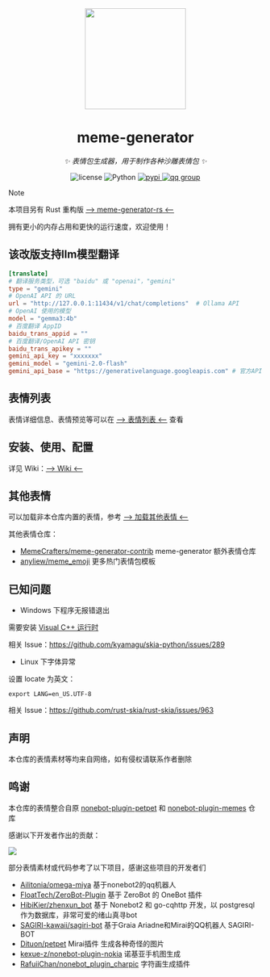 <div align="center">

<img src="https://s2.loli.net/2023/03/26/4URd1BKj3ToycLl.png" width=200 />

# meme-generator

_✨ 表情包生成器，用于制作各种沙雕表情包 ✨_

<p align="center">
  <img src="https://img.shields.io/github/license/MemeCrafters/meme-generator" alt="license">
  <img src="https://img.shields.io/badge/python-3.9+-blue.svg" alt="Python">
  <a href="https://pypi.org/project/meme-generator">
    <img src="https://badgen.net/pypi/v/meme-generator" alt="pypi">
  </a>
  <a href="https://jq.qq.com/?_wv=1027&k=wDVNrMdr">
    <img src="https://img.shields.io/badge/QQ%E7%BE%A4-682145034-orange" alt="qq group">
  </a>
</p>

</div>

> [!NOTE]
> 本项目另有 Rust 重构版 [--> meme-generator-rs <--](https://github.com/MemeCrafters/meme-generator-rs)
> 
> 拥有更小的内存占用和更快的运行速度，欢迎使用！

## 该改版支持llm模型翻译

```toml
[translate]
# 翻译服务类型，可选 "baidu" 或 "openai"，"gemini"
type = "gemini"
# OpenAI API 的 URL
url = "http://127.0.0.1:11434/v1/chat/completions"  # Ollama API
# OpenAI 使用的模型
model = "gemma3:4b"
# 百度翻译 AppID
baidu_trans_appid = ""
# 百度翻译/OpenAI API 密钥
baidu_trans_apikey = ""
gemini_api_key = "xxxxxxx"
gemini_model = "gemini-2.0-flash"
gemini_api_base = "https://generativelanguage.googleapis.com" # 官方API地址/自定义API地址
```

## 表情列表

表情详细信息、表情预览等可以在 [--> 表情列表 <--](https://github.com/MemeCrafters/meme-generator/wiki/%E8%A1%A8%E6%83%85%E5%88%97%E8%A1%A8) 查看

## 安装、使用、配置

详见 Wiki：[--> Wiki <--](https://github.com/MemeCrafters/meme-generator/wiki)

## 其他表情

可以加载非本仓库内置的表情，参考 [--> 加载其他表情 <--](https://github.com/MemeCrafters/meme-generator/wiki/%E5%8A%A0%E8%BD%BD%E5%85%B6%E4%BB%96%E8%A1%A8%E6%83%85)

其他表情仓库：
- [MemeCrafters/meme-generator-contrib](https://github.com/MemeCrafters/meme-generator-contrib) meme-generator 额外表情仓库
- [anyliew/meme_emoji](https://github.com/anyliew/meme_emoji) 更多热门表情包模板

## 已知问题

- Windows 下程序无报错退出

需要安装 [Visual C++ 运行时](https://aka.ms/vs/17/release/VC_redist.x64.exe)

相关 Issue：https://github.com/kyamagu/skia-python/issues/289

- Linux 下字体异常

设置 locate 为英文：
```
export LANG=en_US.UTF-8
```

相关 Issue：https://github.com/rust-skia/rust-skia/issues/963

## 声明

本仓库的表情素材等均来自网络，如有侵权请联系作者删除

## 鸣谢

本仓库的表情整合自原 [nonebot-plugin-petpet](https://github.com/noneplugin/nonebot-plugin-petpet) 和 [nonebot-plugin-memes](https://github.com/noneplugin/nonebot-plugin-memes) 仓库

感谢以下开发者作出的贡献：

<a href="https://github.com/noneplugin/nonebot-plugin-petpet/graphs/contributors">
  <img src="https://contrib.rocks/image?repo=noneplugin/nonebot-plugin-petpet&max=1000" />
</a>

部分表情素材或代码参考了以下项目，感谢这些项目的开发者们

- [Ailitonia/omega-miya](https://github.com/Ailitonia/omega-miya) 基于nonebot2的qq机器人
- [FloatTech/ZeroBot-Plugin](https://github.com/FloatTech/ZeroBot-Plugin) 基于 ZeroBot 的 OneBot 插件
- [HibiKier/zhenxun_bot](https://github.com/HibiKier/zhenxun_bot) 基于 Nonebot2 和 go-cqhttp 开发，以 postgresql 作为数据库，非常可爱的绪山真寻bot
- [SAGIRI-kawaii/sagiri-bot](https://github.com/SAGIRI-kawaii/sagiri-bot) 基于Graia Ariadne和Mirai的QQ机器人 SAGIRI-BOT
- [Dituon/petpet](https://github.com/Dituon/petpet) Mirai插件 生成各种奇怪的图片
- [kexue-z/nonebot-plugin-nokia](https://github.com/kexue-z/nonebot-plugin-nokia) 诺基亚手机图生成
- [RafuiiChan/nonebot_plugin_charpic](https://github.com/RafuiiChan/nonebot_plugin_charpic) 字符画生成插件
